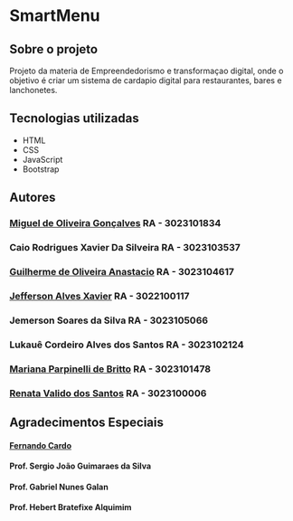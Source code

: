# SmartMenu

## Sobre o projeto

Projeto da materia de Empreendedorismo e transformaçao digital, onde o objetivo é criar um sistema de cardapio digital para restaurantes, bares e lanchonetes.

## Tecnologias utilizadas

- HTML
- CSS
- JavaScript
- Bootstrap

## Autores

### [Miguel de Oliveira Gonçalves](https://www.linkedin.com/in/miguel-de-oliveira-gon%C3%A7alves-298733247/) RA - 3023101834

### Caio Rodrigues Xavier Da Silveira RA - 3023103537

### [Guilherme de Oliveira Anastacio](https://www.linkedin.com/in/guilherme-de-oliveira-anast%C3%A1cio-172563b6/) RA - 3023104617

### [Jefferson Alves Xavier](https://www.linkedin.com/in/jefferson-xavier-4938a0260/) RA - 3022100117

### Jemerson Soares da Silva RA - 3023105066

### Lukauê Cordeiro Alves dos Santos RA - 3023102124

### [Mariana Parpinelli de Britto](https://www.linkedin.com/in/mariana-parpinelli-de-britto-71a69059/) RA - 3023101478

### [Renata Valido dos Santos](https://www.linkedin.com/in/renata-valido/) RA - 3023100006

## Agradecimentos Especiais

#### [Fernando Cardo](https://www.linkedin.com/in/fernandoduartecardo?utm_source=share&utm_campaign=share_via&utm_content=profile&utm_medium=ios_app)

#### Prof. Sergio João Guimaraes da Silva

#### Prof. Gabriel Nunes Galan

#### Prof. Hebert Bratefixe Alquimim
